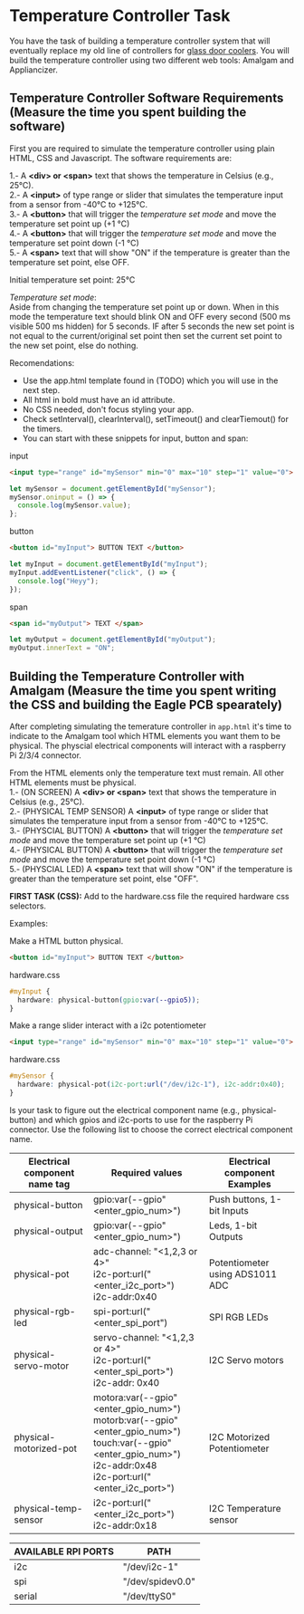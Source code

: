 # Temperature Controller Task
You have the task of building a temperature controller system that will eventually replace my old line of controllers for [glass door coolers](http://tor-rey-refrigeration.com/glass-door-coolers/). You will build the temperature controller using two different web tools: Amalgam and Appliancizer. 

## Temperature Controller Software Requirements (Measure the time you spent building the software)
First you are required to simulate the temperature controller using plain HTML, CSS and Javascript. The software requirements are:

1.- A __\<div\> or \<span\>__ text that shows the temperature in Celsius (e.g., 25°C).   
2.- A __\<input\>__ of type range or slider that simulates the temperature input from a sensor from -40°C to +125°C.    
3.- A __\<button\>__ that will trigger the _temperature set mode_ and move the temperature set point up (+1 °C)    
4.- A __\<button\>__ that will trigger the _temperature set mode_ and move the temperature set point down (-1 °C)   
5.- A __\<span\>__ text that will show "ON" if the temperature is greater than the temperature set point, else OFF. 

Initial temperature set point: 25°C

_Temperature set mode_:   
Aside from changing the temperature set point up or down. When in this mode the temperature text should blink ON and OFF every second (500 ms visible 500 ms hidden) for 5 seconds. IF after 5 seconds the new set point is not equal to the current/original set point then set the current set point to the new set point, else do nothing. 

Recomendations:   
- Use the app.html template found in (TODO) which you will use in the next step. 
- All html in bold must have an id attribute.
- No CSS needed, don't focus styling your app.
- Check setInterval(), clearInterval(), setTimeout() and clearTiemout() for the timers.
- You can start with these snippets for input, button and span:   
    
    
input
```html
<input type="range" id="mySensor" min="0" max="10" step="1" value="0">
```
```js
let mySensor = document.getElementById("mySensor");
mySensor.oninput = () => {
  console.log(mySensor.value);
};
```
button
```html
<button id="myInput"> BUTTON TEXT </button>
```
```js
let myInput = document.getElementById("myInput");
myInput.addEventListener("click", () => {
  console.log("Heyy");
});
```
span
```html 
<span id="myOutput"> TEXT </span>
```
```js
let myOutput = document.getElementById("myOutput");
myOutput.innerText = "ON";
```


## Building the Temperature Controller with Amalgam (Measure the time you spent writing the CSS and building the Eagle PCB spearately)

After completing simulating the temerature controller in ```app.html``` it's time to indicate to the Amalgam tool which HTML elements you want them to be physical. The physcial electrical components will interact with a raspberry Pi 2/3/4 connector. 

From the HTML elements only the temperature text must remain. All other HTML elements must be physical.   
1.- (ON SCREEN) A __\<div\> or \<span\>__ text that shows the temperature in Celsius (e.g., 25°C).   
2.- (PHYSICAL TEMP SENSOR) A __\<input\>__ of type range or slider that simulates the temperature input from a sensor from -40°C to +125°C.    
3.- (PHYSCIAL BUTTON) A __\<button\>__ that will trigger the _temperature set mode_ and move the temperature set point up (+1 °C)    
4.- (PHYSICAL BUTTON) A __\<button\>__ that will trigger the _temperature set mode_ and move the temperature set point down (-1 °C)   
5.- (PHYSCIAL LED) A __\<span\>__ text that will show "ON" if the temperature is greater than the temperature set point, else "OFF". 


**FIRST TASK (CSS):** Add to the hardware.css file the required hardware css selectors.   
    
Examples:

Make a HTML button physical. 
```html
<button id="myInput"> BUTTON TEXT </button>
```
hardware.css
```css
#myInput {
  hardware: physical-button(gpio:var(--gpio5));
}
```

Make a range slider interact with a i2c potentiometer
```html
<input type="range" id="mySensor" min="0" max="10" step="1" value="0">
```
hardware.css
```css
#mySensor {
  hardware: physical-pot(i2c-port:url("/dev/i2c-1"), i2c-addr:0x40);
}
```

Is your task to figure out the electrical component name (e.g., physical-button) and which gpios and i2c-ports to use for the raspberry Pi connector. Use the following list to choose the correct electrical component name.

| Electrical component name tag | Required values                                                                                                        | Electrical component Examples   |
|---------------------------|------------------------------------------------------------------------------------------------------------------------|---------------------------------|
| physical-button           | gpio:var(--gpio"<enter_gpio_num>")                                                                                     | Push buttons, 1-bit Inputs      |
| physical-output           | gpio:var(--gpio"<enter_gpio_num>")                                                                                     | Leds, 1-bit Outputs             |
| physical-pot              | adc-channel: "<1,2,3 or 4>" <br> i2c-port:url("<enter_i2c_port>") <br> i2c-addr:0x40                                                                         | Potentiometer using ADS1011 ADC |
| physical-rgb-led          | spi-port:url("<enter_spi_port")                                                                                        | SPI RGB LEDs                    |
| physical-servo-motor      | servo-channel: "<1,2,3 or 4>" <br> i2c-port:url("<enter_spi_port>") <br> i2c-addr: 0x40                                          | I2C Servo motors                |
| physical-motorized-pot    | motora:var(--gpio"<enter_gpio_num>") <br> motorb:var(--gpio"<enter_gpio_num>") <br> touch:var(--gpio"<enter_gpio_num>") <br> i2c-addr:0x48 <br> i2c-port:url("<enter_i2c_port>") | I2C Motorized Potentiometer     |
| physical-temp-sensor      | i2c-port:url("<enter_i2c_port>") <br> i2c-addr:0x18                                                                         | I2C Temperature sensor          |


| AVAILABLE RPI PORTS | PATH  |
| ----------| ----------------|
| i2c       | "/dev/i2c-1"    |
| spi       | "/dev/spidev0.0"|
| serial    | "/dev/ttyS0"    |







 



